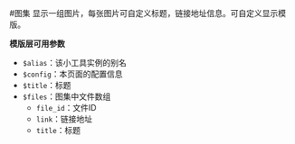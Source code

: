 #图集
显示一组图片，每张图片可自定义标题，链接地址信息。可自定义显示模版。

**模版层可用参数**

- `$alias`：该小工具实例的别名
- `$config`：本页面的配置信息
- `$title`：标题
- `$files`：图集中文件数组
  * `file_id`：文件ID
  * `link`：链接地址
  * `title`：标题